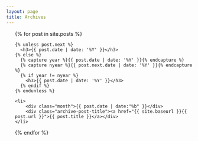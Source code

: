 ```yaml
---
layout: page
title: Archives
---
```

<ul class="archive">
  {% for post in site.posts %}

    {% unless post.next %}
      <h3>{{ post.date | date: '%Y' }}</h3>
    {% else %}
      {% capture year %}{{ post.date | date: '%Y' }}{% endcapture %}
      {% capture nyear %}{{ post.next.date | date: '%Y' }}{% endcapture %}
      {% if year != nyear %}
        <h3>{{ post.date | date: '%Y' }}</h3>
      {% endif %}
    {% endunless %}

    <li>    
        <div class="month">{{ post.date | date:"%b" }}</div>
        <div class="archive-post-title"><a href="{{ site.baseurl }}{{ post.url }}">{{ post.title }}</a></div>
    </li>
  {% endfor %}
</ul>
